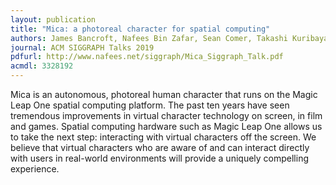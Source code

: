 ```yaml
---
layout: publication
title: "Mica: a photoreal character for spatial computing"
authors: James Bancroft, Nafees Bin Zafar, Sean Comer, Takashi Kuribayashi, Jonathan Litt, Thomas Miller
journal: ACM SIGGRAPH Talks 2019
pdfurl: http://www.nafees.net/siggraph/Mica_Siggraph_Talk.pdf
acmdl: 3328192
---
```

Mica is an autonomous, photoreal human character that runs on the Magic Leap One
spatial computing platform. The past ten years have seen tremendous improvements
in virtual character technology on screen, in film and games. Spatial computing
hardware such as Magic Leap One allows us to take the next step: interacting
with virtual characters off the screen. We believe that virtual characters who
are aware of and can interact directly with users in real-world environments
will provide a uniquely compelling experience.

